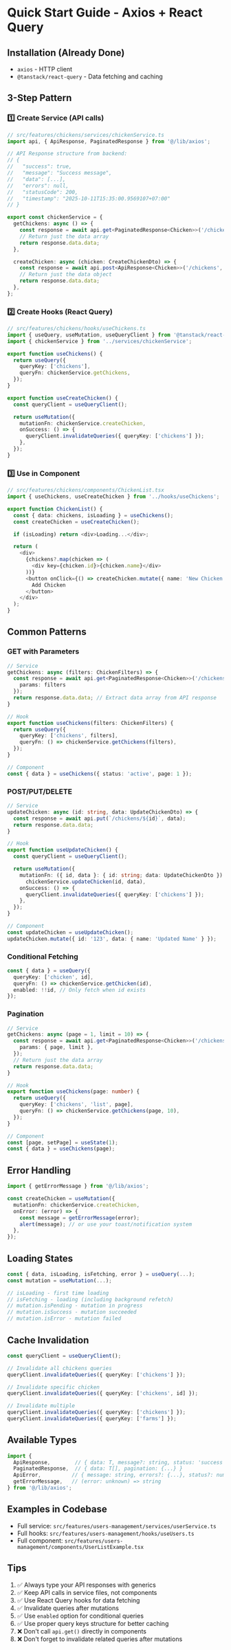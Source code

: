 # Quick Start Guide - Axios + React Query

## Installation (Already Done)
- `axios` - HTTP client
- `@tanstack/react-query` - Data fetching and caching

## 3-Step Pattern

### 1️⃣ Create Service (API calls)
```typescript
// src/features/chickens/services/chickenService.ts
import api, { ApiResponse, PaginatedResponse } from '@/lib/axios';

// API Response structure from backend:
// {
//   "success": true,
//   "message": "Success message",
//   "data": [...],
//   "errors": null,
//   "statusCode": 200,
//   "timestamp": "2025-10-11T15:35:00.9569107+07:00"
// }

export const chickenService = {
  getChickens: async () => {
    const response = await api.get<PaginatedResponse<Chicken>>('/chickens');
    // Return just the data array
    return response.data.data;
  },

  createChicken: async (chicken: CreateChickenDto) => {
    const response = await api.post<ApiResponse<Chicken>>('/chickens', chicken);
    // Return just the data object
    return response.data.data;
  },
};
```

### 2️⃣ Create Hooks (React Query)
```typescript
// src/features/chickens/hooks/useChickens.ts
import { useQuery, useMutation, useQueryClient } from '@tanstack/react-query';
import { chickenService } from '../services/chickenService';

export function useChickens() {
  return useQuery({
    queryKey: ['chickens'],
    queryFn: chickenService.getChickens,
  });
}

export function useCreateChicken() {
  const queryClient = useQueryClient();

  return useMutation({
    mutationFn: chickenService.createChicken,
    onSuccess: () => {
      queryClient.invalidateQueries({ queryKey: ['chickens'] });
    },
  });
}
```

### 3️⃣ Use in Component
```typescript
// src/features/chickens/components/ChickenList.tsx
import { useChickens, useCreateChicken } from '../hooks/useChickens';

export function ChickenList() {
  const { data: chickens, isLoading } = useChickens();
  const createChicken = useCreateChicken();

  if (isLoading) return <div>Loading...</div>;

  return (
    <div>
      {chickens?.map(chicken => (
        <div key={chicken.id}>{chicken.name}</div>
      ))}
      <button onClick={() => createChicken.mutate({ name: 'New Chicken' })}>
        Add Chicken
      </button>
    </div>
  );
}
```

## Common Patterns

### GET with Parameters
```typescript
// Service
getChickens: async (filters: ChickenFilters) => {
  const response = await api.get<PaginatedResponse<Chicken>>('/chickens', {
    params: filters
  });
  return response.data.data; // Extract data array from API response
}

// Hook
export function useChickens(filters: ChickenFilters) {
  return useQuery({
    queryKey: ['chickens', filters],
    queryFn: () => chickenService.getChickens(filters),
  });
}

// Component
const { data } = useChickens({ status: 'active', page: 1 });
```

### POST/PUT/DELETE
```typescript
// Service
updateChicken: async (id: string, data: UpdateChickenDto) => {
  const response = await api.put(`/chickens/${id}`, data);
  return response.data.data;
}

// Hook
export function useUpdateChicken() {
  const queryClient = useQueryClient();

  return useMutation({
    mutationFn: ({ id, data }: { id: string; data: UpdateChickenDto }) =>
      chickenService.updateChicken(id, data),
    onSuccess: () => {
      queryClient.invalidateQueries({ queryKey: ['chickens'] });
    },
  });
}

// Component
const updateChicken = useUpdateChicken();
updateChicken.mutate({ id: '123', data: { name: 'Updated Name' } });
```

### Conditional Fetching
```typescript
const { data } = useQuery({
  queryKey: ['chicken', id],
  queryFn: () => chickenService.getChicken(id),
  enabled: !!id, // Only fetch when id exists
});
```

### Pagination
```typescript
// Service
getChickens: async (page = 1, limit = 10) => {
  const response = await api.get<PaginatedResponse<Chicken>>('/chickens', {
    params: { page, limit },
  });
  // Return just the data array
  return response.data.data;
}

// Hook
export function useChickens(page: number) {
  return useQuery({
    queryKey: ['chickens', 'list', page],
    queryFn: () => chickenService.getChickens(page, 10),
  });
}

// Component
const [page, setPage] = useState(1);
const { data } = useChickens(page);
```

## Error Handling
```typescript
import { getErrorMessage } from '@/lib/axios';

const createChicken = useMutation({
  mutationFn: chickenService.createChicken,
  onError: (error) => {
    const message = getErrorMessage(error);
    alert(message); // or use your toast/notification system
  },
});
```

## Loading States
```typescript
const { data, isLoading, isFetching, error } = useQuery(...);
const mutation = useMutation(...);

// isLoading - first time loading
// isFetching - loading (including background refetch)
// mutation.isPending - mutation in progress
// mutation.isSuccess - mutation succeeded
// mutation.isError - mutation failed
```

## Cache Invalidation
```typescript
const queryClient = useQueryClient();

// Invalidate all chickens queries
queryClient.invalidateQueries({ queryKey: ['chickens'] });

// Invalidate specific chicken
queryClient.invalidateQueries({ queryKey: ['chickens', id] });

// Invalidate multiple
queryClient.invalidateQueries({ queryKey: ['chickens'] });
queryClient.invalidateQueries({ queryKey: ['farms'] });
```

## Available Types
```typescript
import {
  ApiResponse,        // { data: T, message?: string, status: 'success' | 'error' }
  PaginatedResponse,  // { data: T[], pagination: {...} }
  ApiError,          // { message: string, errors?: {...}, status?: number }
  getErrorMessage,   // (error: unknown) => string
} from '@/lib/axios';
```

## Examples in Codebase
- Full service: `src/features/users-management/services/userService.ts`
- Full hooks: `src/features/users-management/hooks/useUsers.ts`
- Full component: `src/features/users-management/components/UserListExample.tsx`

## Tips
1. ✅ Always type your API responses with generics
2. ✅ Keep API calls in service files, not components
3. ✅ Use React Query hooks for data fetching
4. ✅ Invalidate queries after mutations
5. ✅ Use `enabled` option for conditional queries
6. ✅ Use proper query keys structure for better caching
7. ❌ Don't call `api.get()` directly in components
8. ❌ Don't forget to invalidate related queries after mutations
